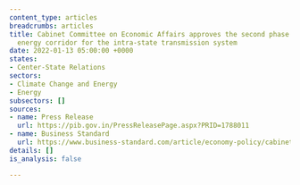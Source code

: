 ```yaml
---
content_type: articles
breadcrumbs: articles
title: Cabinet Committee on Economic Affairs approves the second phase of the green
  energy corridor for the intra-state transmission system
date: 2022-01-13 05:00:00 +0000
states:
- Center-State Relations
sectors:
- Climate Change and Energy
- Energy
subsectors: []
sources:
- name: Press Release
  url: https://pib.gov.in/PressReleasePage.aspx?PRID=1788011
- name: Business Standard
  url: https://www.business-standard.com/article/economy-policy/cabinet-approves-rs-12-000-cr-for-2nd-phase-of-green-energy-corridor-122010601069_1.html
details: []
is_analysis: false

---
```

